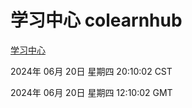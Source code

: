 # 学习中心 colearnhub
[学习中心](http://219.139.196.74:56308/colearnhub/)

2024年 06月 20日 星期四 20:10:02 CST

2024年 06月 20日 星期四 12:10:02 GMT
